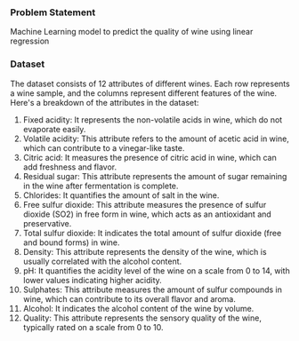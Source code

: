 ### Problem Statement
Machine Learning model to predict the quality of wine using linear regression

### Dataset

The dataset consists of 12 attributes of different wines. Each row represents a wine sample, and the columns represent different features of the wine. Here's a breakdown of the attributes in the dataset:

1. Fixed acidity: It represents the non-volatile acids in wine, which do not evaporate easily.
2. Volatile acidity: This attribute refers to the amount of acetic acid in wine, which can contribute to a vinegar-like taste.
3. Citric acid: It measures the presence of citric acid in wine, which can add freshness and flavor.
4. Residual sugar: This attribute represents the amount of sugar remaining in the wine after fermentation is complete.
5. Chlorides: It quantifies the amount of salt in the wine.
6. Free sulfur dioxide: This attribute measures the presence of sulfur dioxide (SO2) in free form in wine, which acts as an antioxidant and preservative.
7. Total sulfur dioxide: It indicates the total amount of sulfur dioxide (free and bound forms) in wine.
8. Density: This attribute represents the density of the wine, which is usually correlated with the alcohol content.
9. pH: It quantifies the acidity level of the wine on a scale from 0 to 14, with lower values indicating higher acidity.
10. Sulphates: This attribute measures the amount of sulfur compounds in wine, which can contribute to its overall flavor and aroma.
11. Alcohol: It indicates the alcohol content of the wine by volume.
12. Quality: This attribute represents the sensory quality of the wine, typically rated on a scale from 0 to 10.
